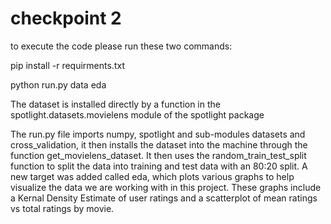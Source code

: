 # checkpoint 2

to execute the code please run these two commands: 

pip install -r requirments.txt 

python run.py data eda

The dataset is installed directly by a function in the spotlight.datasets.movielens module of the spotlight package

The run.py file imports numpy, spotlight and sub-modules datasets and cross_validation, it then installs the dataset 
into the machine through the function get_movielens_dataset. It then uses the random_train_test_split function to 
split the data into training and test data with an 80:20 split. A new target was added called eda, which plots various graphs
to help visualize the data we are working with in this project. These graphs include a Kernal Density Estimate of user ratings
and a scatterplot of mean ratings vs total ratings by movie.

